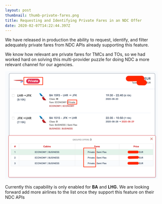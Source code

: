 ```yaml
---
layout: post
thumbnail: thumb-private-fares.png
title: Requesting and Identifying Private Fares in an NDC Offer
date: 2020-02-07T14:22:44.397Z
---
```

We have released in production the ability to request, identify, and filter adequately private fares from NDC APIs already supporting this feature.

We know how relevant are private fares for TMCs and TOs, so we had worked hard on solving this multi-provider puzzle for doing NDC a more relevant channel for our agencies.

![AirGateway-Bookingpad-NDC-Booking-Tool-Private_Fares](/assets/uploads/AirGateway_NDC_Booking_Tool-Private-Fares-NDC.png "AirGateway-Bookingpad-NDC-Booking-Tool-Private_Fares")

Currently this capability is only enabled for **BA** and **LHG.** We are looking forward add more airlines to the list once they support this feature on their NDC APIs
